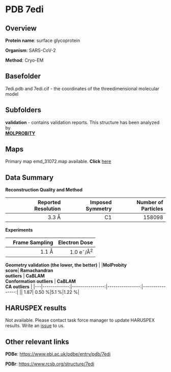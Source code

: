 # PDB 7edi

## Overview

**Protein name**: surface glycoprotein

**Organism**: SARS-CoV-2

**Method**: Cryo-EM



## Basefolder

7edi.pdb and 7edi.cif - the coordinates of the threedimensional molecular model

## Subfolders





**validation** - contains validation reports. This structure has been analyzed by <br>  [**MOLPROBITY**](https://github.com/thorn-lab/coronavirus_structural_task_force/tree/master/pdb/surface_glycoprotein/SARS-CoV-2/7edi/validation/molprobity)    



## Maps

Primary map emd_31072.map available. **Click** [here](http://ftp.wwpdb.org/pub/emdb/structures/EMD-31072/map/) 

## Data Summary
**Reconstruction Quality and Method**

|   | Reported Resolution | Imposed Symmetry | Number of Particles |
|---|-------------:|----------------:|--------------:|
|   |3.3 Å|C1|158098|

**Experiments**

|   | Frame Sampling | Electron Dose |
|---|-------------:|----------------:|
|   |1.1 Å|1.0 e<sup>-</sup>/Å<sup>2</sup>|

**Geometry validation (the lower, the better)**
|   |**MolProbity<br>score**| **Ramachandran<br>outliers** | **CaBLAM<br>Conformation outliers** | **CaBLAM<br>CA outliers** |
|---|-------------:|----------------:|----------------:|----------------:|
||  1.87|  0.50 %|5.1 %|1.22 %|

## HARUSPEX results

Not available. Please contact task force manager to update HARUSPEX results. Write an [issue](https://github.com/thorn-lab/coronavirus_structural_task_force/issues) to us.

## Other relevant links 
**PDBe**:  https://www.ebi.ac.uk/pdbe/entry/pdb/7edi
 
**PDBr**: https://www.rcsb.org/structure/7edi 
